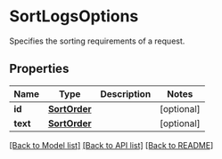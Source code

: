 # SortLogsOptions

Specifies the sorting requirements of a request.
## Properties
Name | Type | Description | Notes
------------ | ------------- | ------------- | -------------
**id** | [**SortOrder**](SortOrder.md) |  | [optional] 
**text** | [**SortOrder**](SortOrder.md) |  | [optional] 

[[Back to Model list]](../README.md#documentation-for-models) [[Back to API list]](../README.md#documentation-for-api-endpoints) [[Back to README]](../README.md)


